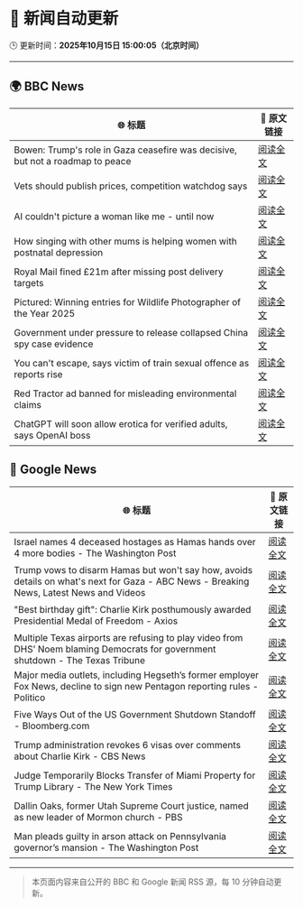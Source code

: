 # 🧠 新闻自动更新

🕒 更新时间：**2025年10月15日 15:00:05（北京时间）**

---

## 🌍 BBC News

| 🌐 标题 | 🔗 原文链接 |
|--------|-------------|
| Bowen: Trump's role in Gaza ceasefire was decisive, but not a roadmap to peace | [阅读全文](https://www.bbc.com/news/articles/ce86118q6ego?at_medium=RSS&at_campaign=rss) |
| Vets should publish prices, competition watchdog says | [阅读全文](https://www.bbc.com/news/articles/c201r14z6r3o?at_medium=RSS&at_campaign=rss) |
| AI couldn't picture a woman like me - until now | [阅读全文](https://www.bbc.com/news/articles/cj07ley3jnpo?at_medium=RSS&at_campaign=rss) |
| How singing with other mums is helping women with postnatal depression | [阅读全文](https://www.bbc.com/news/articles/c93127z99yxo?at_medium=RSS&at_campaign=rss) |
| Royal Mail fined £21m after missing post delivery targets | [阅读全文](https://www.bbc.com/news/articles/cd67qyw7z3vo?at_medium=RSS&at_campaign=rss) |
| Pictured: Winning entries for Wildlife Photographer of the Year 2025 | [阅读全文](https://www.bbc.com/news/articles/cx253vrd931o?at_medium=RSS&at_campaign=rss) |
| Government under pressure to release collapsed China spy case evidence | [阅读全文](https://www.bbc.com/news/articles/cql9v6x4wpzo?at_medium=RSS&at_campaign=rss) |
| You can't escape, says victim of train sexual offence as reports rise | [阅读全文](https://www.bbc.com/news/articles/c39r2zp1dw7o?at_medium=RSS&at_campaign=rss) |
| Red Tractor ad banned for misleading environmental claims | [阅读全文](https://www.bbc.com/news/articles/cx2lmnvj3n5o?at_medium=RSS&at_campaign=rss) |
| ChatGPT will soon allow erotica for verified adults, says OpenAI boss | [阅读全文](https://www.bbc.com/news/articles/cpd2qv58yl5o?at_medium=RSS&at_campaign=rss) |

## 📰 Google News

| 🌐 标题 | 🔗 原文链接 |
|--------|-------------|
| Israel names 4 deceased hostages as Hamas hands over 4 more bodies - The Washington Post | [阅读全文](https://news.google.com/rss/articles/CBMiigFBVV95cUxOcXVZTzJBbklBWG9ZU2FCNHEwd1VFMXVqWkp2eWgyU1IwNFVkbjZ0MFE4aXlrOTlueGlpdXoxVnZvdUFuRnp2SmRCcW9FREs0bUZJLTRzYno5WFZERmZYalhFVU8yc0dvZ1JYR2E1ckJYZzdIZ2Ntd0NJZVU4MDl4UVZhWFh6WWlGTXc?oc=5) |
| Trump vows to disarm Hamas but won't say how, avoids details on what's next for Gaza - ABC News - Breaking News, Latest News and Videos | [阅读全文](https://news.google.com/rss/articles/CBMimgFBVV95cUxQSTJZTXZVNXVIdzEtaU9hblJQaXo0QjBUbnBYS29LRGpYOW1rWkhPMEJYTmhtOTNGNGR0aXR1U1RHVlZ6S29WeWdVZi1LaURQVUpZTHN0QmFmTHE3bDAyZlh4Z25oY0dRci1ySzlkRDJ4YjlHbXhYWEJVOFJHNllHYVRFc3dRSVJ3czdKLWNfVng0aEstMWVEbEJ30gGfAUFVX3lxTE9fb3JxUkJUajE2ZkRHRlYzaXd1eFhnbGZiR2pyN01teERmb3l2U2d3LUNHVm9icncwMzg3emFXdHJBY3lFb2lEZmpLWjhfbVU3QWVzOWRiR3IwZFNGMFBnM21aSXZSZEI2ek9GRUg4SHIzTk1xVDBxVk9sUkZzQXNCSXYtOFVvY3B4WEhxU0RKYjNYRHVYUlRRYzlhNzFIMA?oc=5) |
| "Best birthday gift": Charlie Kirk posthumously awarded Presidential Medal of Freedom - Axios | [阅读全文](https://news.google.com/rss/articles/CBMiiAFBVV95cUxNTk5QRzhZbkl6dHBmWFRydEpyc2I1QUp2R2lJREMwTkV1VzF2ZW5qVWJaSzNuUkV5d0Rjd0NZVjNPeFM1U2RGRk1wLXg2X0txQ0Zib0FsdmNMNV9zRnhPRVBvMWh6VVJNeFUzRGdHbUVDRjEtdmtrMzllTnI4d1ZMZ0U5Z1hVN3Ux?oc=5) |
| Multiple Texas airports are refusing to play video from DHS’ Noem blaming Democrats for government shutdown - The Texas Tribune | [阅读全文](https://news.google.com/rss/articles/CBMingFBVV95cUxPNUhMUVU5THhlc0REMVJ2VVhvN3lzUWtqUGx4UVc4Y2JHMm9MYzR6c1FFeUFoN0hoWldaQ1BKcnF6RDJ0Z2NGNDdmdERVREIwdGhoWEJNbDI3Z3BQcFZOSS1CUTc4dVZXODVoMlRMQmNZYWRtelBhamdtWDEydWVubTBJTUNIY2JBZDBfU2dGOThXcXFBdnNqZDV3VUJUdw?oc=5) |
| Major media outlets, including Hegseth’s former employer Fox News, decline to sign new Pentagon reporting rules - Politico | [阅读全文](https://news.google.com/rss/articles/CBMijwFBVV95cUxQZFg0dmRWV1dZSEVYSjBNOHhvTUt0TVNVTjFSSHY5eWN6QW1iRGd5Q1hkZjVCUHZJY1FPM3ZrdTgzMk1IUi11ZEdVZWgxYk9TNW41WEg3Rm5BLUtYb3dsbW5yMm9rbjc5RHlNazlGSzRIaW1xc080UkJQaVF3WlRNYmQyVTZmdUl1aXU4eTFaQQ?oc=5) |
| Five Ways Out of the US Government Shutdown Standoff - Bloomberg.com | [阅读全文](https://news.google.com/rss/articles/CBMipgFBVV95cUxPbVJKcDNKU25ZeWtidk9QZkZXLVhPSGhFem5naVJMTG5sSlFLemV5bVBlOEZnQlRoNjJrSEx0ZzVYSnBCdkpWOGlPUlRSa3lnTzlBVFV3T3JDNnRQekF4aGJiSzByUWRiWEd6MWdpcmhXVTJfRTBoLVJMdzNmVlp1RExWQklGVTVvQnloaHBQX0E4c0JhYjJPTVJneUpXdmpPa3dOSHlB?oc=5) |
| Trump administration revokes 6 visas over comments about Charlie Kirk - CBS News | [阅读全文](https://news.google.com/rss/articles/CBMigwFBVV95cUxNcFBKVHN0QXVEZTJtUXdJWThscjU5TjFrLW1xTHdjZXhwX2JlZ00yNjdaem11bFZ5QkxMZk1YTzZ0Mm1ROWNvTU82VXBfdDRlSHR2eWlUaEQxQ0RqNk05eU1uYXg2ODNFLXVINldLZ1JMZ3hYbHJOWHRhWUdkSXBSTy12RQ?oc=5) |
| Judge Temporarily Blocks Transfer of Miami Property for Trump Library - The New York Times | [阅读全文](https://news.google.com/rss/articles/CBMib0FVX3lxTE9CWF9OR3hFbG9HenhWcFpxUXFIczFsYlpua21DMUIwV1VUWnJ6U1d6TURmd1A5X0xkb1NPTjNfaGFrOXBiREYxSXB0aGpCV0JaeXNoX0haSFVxQVFac29mb0s0STRxUlNfUUpPbVVtYw?oc=5) |
| Dallin Oaks, former Utah Supreme Court justice, named as new leader of Mormon church - PBS | [阅读全文](https://news.google.com/rss/articles/CBMiugFBVV95cUxNQmQ5SHRXNXRLRkN1WTlDcWp2dkhsTl91YTNfTGV6U2lSZU1CSE45czg4aDZFck93Y0prQ3JVbkExUFAtdVlMbzNMbWRJQndXYW1WV0w0eG5WMDMxOUFiWjh1elFUQVJGZUkwQWJ3VmFhWnphTGxkRmUzNmxXTHI0bmkzdHZGTVJUTlY3OFVNQ0RZOUdNbG0xVC1fcHdjVWk2cHNCVjVNeDdCNzlYcTZtRWRfWjlSTng4UlE?oc=5) |
| Man pleads guilty in arson attack on Pennsylvania governor’s mansion - The Washington Post | [阅读全文](https://news.google.com/rss/articles/CBMiiwFBVV95cUxONWVOdHlGQWZqWkN0bXJKaGllVUY3RGxiREduWnBrUDRUTUhma2hkTDRYckp0Y2FGVWJQcEkwbEdRdnR1b1RJbWJoQzRjUm5Zbk5Oc1pXOWJfdzhaTHZEcUY0SlMyNGcwdzJvc1duNmZjeHdWSWRtNUtlamZIaENfMkRmbmNvdkc4VUp3?oc=5) |

---
> 本页面内容来自公开的 BBC 和 Google 新闻 RSS 源，每 10 分钟自动更新。